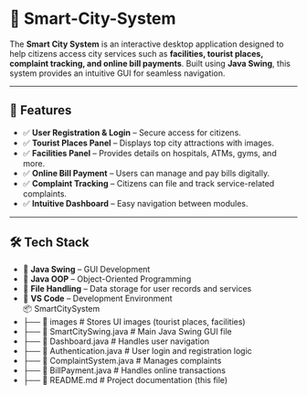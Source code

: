# 🌆 Smart-City-System

The **Smart City System** is an interactive desktop application designed to help citizens access city services such as **facilities, tourist places, complaint tracking, and online bill payments**. Built using **Java Swing**, this system provides an intuitive GUI for seamless navigation.

---

## 🚀 Features  
- ✅ **User Registration & Login** – Secure access for citizens.  
- ✅ **Tourist Places Panel** – Displays top city attractions with images.  
- ✅ **Facilities Panel** – Provides details on hospitals, ATMs, gyms, and more.  
- ✅ **Online Bill Payment** – Users can manage and pay bills digitally.  
- ✅ **Complaint Tracking** – Citizens can file and track service-related complaints.  
- ✅ **Intuitive Dashboard** – Easy navigation between modules.  

---

## 🛠️ Tech Stack  
- 🔹 **Java Swing** – GUI Development  
- 🔹 **Java OOP** – Object-Oriented Programming  
- 🔹 **File Handling** – Data storage for user records and services  
- 🔹 **VS Code** – Development Environment  
📦 SmartCitySystem
- ├── 📁 images                # Stores UI images (tourist places, facilities)
- ├── 📄 SmartCitySwing.java   # Main Java Swing GUI file
- ├── 📄 Dashboard.java        # Handles user navigation
- ├── 📄 Authentication.java   # User login and registration logic
- ├── 📄 ComplaintSystem.java  # Manages complaints
- ├── 📄 BillPayment.java      # Handles online transactions
- ├── 📄 README.md             # Project documentation (this file)
